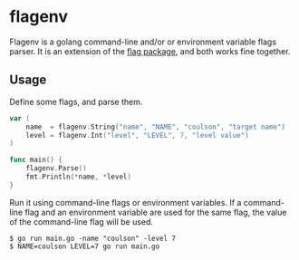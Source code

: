 # flagenv

Flagenv is a golang command-line and/or or environment variable flags parser. It is an extension of the [flag package](https://golang.org/pkg/flag/), and both works fine together.

## Usage

Define some flags, and parse them.

```go
var (
	name  = flagenv.String("name", "NAME", "coulson", "target name")
	level = flagenv.Int("level", "LEVEL", 7, "level value")
)

func main() {
	flagenv.Parse()
	fmt.Println(*name, *level)
}
```

Run it using command-line flags or environment variables. If a command-line flag and an environment variable are used for the same flag, the value of the command-line flag will be used.

```none
$ go run main.go -name "coulson" -level 7
$ NAME=coulson LEVEL=7 go run main.go
```